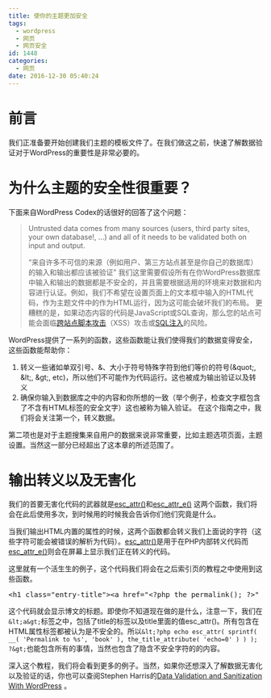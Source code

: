 ```yaml
---
title: 使你的主题更加安全
tags:
  - wordpress
  - 网页
  - 网页安全
id: 1448
categories:
  - 网页
date: 2016-12-30 05:40:24
---
```


# 前言

我们正准备要开始创建我们主题的模板文件了。在我们做这之前，快速了解数据验证对于WordPress的重要性是非常必要的。

# 为什么主题的安全性很重要？

下面来自WordPress Codex的话很好的回答了这个问题：
> Untrusted data comes from many sources (users, third party sites, your own database!, …) and all of it needs to be validated both on input and output.> 
> 
> “来自许多不可信的来源（例如用户、第三方站点甚至是你自己的数据库）的输入和输出都应该被验证”
我们这里需要假设所有在你WordPress数据库中输入和输出的数据都是不安全的，并且需要根据适用的环境来对数据和内容进行认证。例如，我们不希望在设置页面上的文本框中输入的HTML代码，作为主题文件中的作为HTML运行，因为这可能会破坏我们的布局。 更糟糕的是，如果动态内容的代码是JavaScript或SQL查询，那么您的站点可能会面临[跨站点脚本攻击](http://en.wikipedia.org/wiki/Cross-site_scripting)（XSS）攻击或[SQL注入](http://en.wikipedia.org/wiki/SQL_injection)的风险。

WordPress提供了一系列的函数，这些函数能让我们使得我们的数据变得安全，这些函数能帮助你：

1.  转义一些诸如单双引号、&amp;、大小于符号特殊字符到他们等价的符号(&amp;quot;, &amp;lt;, &amp;gt;, etc)，所以他们不可能作为代码运行。这也被成为输出验证以及转义
2.  确保你输入到数据库之中的内容和你所想的一致（举个例子，检查文字框包含了不含有HTML标签的安全文字）这也被称为输入验证。
在这个指南之中，我们将会关注第一个，转义数据。

第二项也是对于主题搜集来自用户的数据来说非常重要，比如主题选项页面，主题设置。当然这一部分已经超出了这本章的所述范围了。

# 输出转义以及无害化

我们的首要无害化代码的武器就是[esc_attr()](http://codex.wordpress.org/Function_Reference/esc_attr)和[esc_attr_e()](http://codex.wordpress.org/Function_Reference/esc_attr_e) 这两个函数，我们将会在此后使用多次，到时候用的时候我会告诉你们他们究竟是什么。

当我们输出HTML内置的属性的时候，这两个函数都会转义我们上面说的字符（这些字符可能会被错误的解析为代码）。[esc_attr()](http://codex.wordpress.org/Function_Reference/esc_attr)是用于在PHP内部转义代码而[esc_attr_e()](http://codex.wordpress.org/Function_Reference/esc_attr_e)则会在屏幕上显示我们正在转义的代码。

这里就有一个活生生的例子，这个代码我们将会在之后索引页的教程之中使用到这些函数。
<pre class="lang:php decode:true ">&lt;h1 class="entry-title"&gt;&lt;a href="&lt;?php the_permalink(); ?&gt;" title="&lt;?php echo esc_attr( sprintf( __( 'Permalink to %s', 'shape' ), the_title_attribute( 'echo=0' ) ) ); ?&gt;" rel="bookmark"&gt;&lt;?php the_title(); ?&gt;&lt;/a&gt;&lt;/h1&gt;</pre>
这个代码就会显示博文的标题。即使你不知道现在做的是什么，注意一下，我们在`&lt;a&gt;`标签之中，包括了title的标签以及title里面的值esc_attr()。所有包含在HTML属性标签都被认为是不安全的。所以`&lt;?php echo esc_attr( sprintf( __( 'Permalink to %s', 'book' ), the_title_attribute( 'echo=0' ) ) ); ?&gt;`也能包含所有的事情，当然也包含了隐含不安全字符的的内容。

深入这个教程，我们将会看到更多的例子。当然，如果你还想深入了解数据无害化以及验证的话，你也可以查阅Stephen Harris的[Data Validation and Sanitization With WordPress](http://wp.tutsplus.com/tutorials/creative-coding/data-sanitization-and-validation-with-wordpress/) 。

&nbsp;